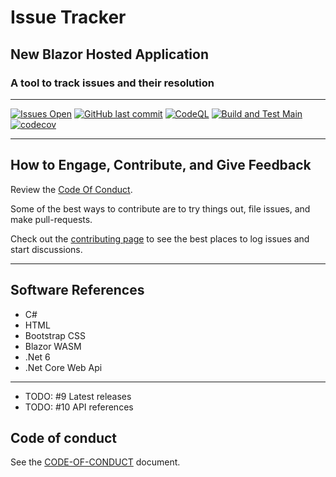 # Issue Tracker

## New Blazor Hosted Application

### A tool to track issues and their resolution

****

[![Issues Open](https://img.shields.io/github/issues/mpaulosky/IssueTracker.svg?style=flat-square&logo=github)](https://github.com/mpaulosky/IssueTracker/issues) [![GitHub last commit](https://img.shields.io/github/last-commit/mpaulosky/IssueTracker.svg?style=flat-square&logo=github)](https://img.shields.io/github/last-commit/mpaulosky/IssueTracker?color=red) [![CodeQL](https://github.com/mpaulosky/IssueTracker/actions/workflows/codeql-analysis.yml/badge.svg?branch=main)](https://github.com/mpaulosky/IssueTracker/actions/workflows/codeql-analysis.yml) [![Build and Test Main](https://github.com/mpaulosky/IssueTracker/actions/workflows/dotnet.yml/badge.svg?branch=main&event=push)](https://github.com/mpaulosky/IssueTracker/actions/workflows/dotnet.yml) [![codecov](https://codecov.io/gh/mpaulosky/IssueTracker/branch/main/graph/badge.svg)](https://codecov.io/gh/mpaulosky/IssueTracker)

****

## How to Engage, Contribute, and Give Feedback

Review the [Code Of Conduct](./documents/CODE_OF_CONDUCT.md).

Some of the best ways to contribute are to try things out, file issues, and make pull-requests.

Check out the [contributing page](./documents/CONTRIBUTING.md) to see the best places to log issues and start discussions.

****

## Software References

* C#
* HTML
* Bootstrap CSS
* Blazor WASM
* .Net 6
* .Net Core Web Api

****

* TODO: #9 Latest releases
* TODO: #10 API references

## Code of conduct

See the [CODE-OF-CONDUCT](./documents/CODE_OF_CONDUCT.md) document.